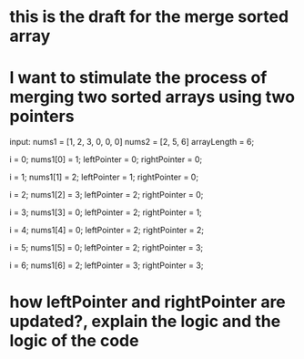# this is the draft for the merge sorted array
# I want to stimulate the process of merging two sorted arrays using two pointers


input: 
nums1 = [1, 2, 3, 0, 0, 0]
nums2 = [2, 5, 6]
arrayLength = 6;

i = 0;
nums1[0] = 1;
leftPointer = 0;
rightPointer = 0;

i = 1;
nums1[1] = 2;
leftPointer = 1;
rightPointer = 0;

i = 2;
nums1[2] = 3;
leftPointer = 2;
rightPointer = 0;

i = 3;
nums1[3] = 0;
leftPointer = 2;
rightPointer = 1;

i = 4;
nums1[4] = 0;
leftPointer = 2;
rightPointer = 2;  

i = 5;
nums1[5] = 0;
leftPointer = 2;
rightPointer = 3;

i = 6;
nums1[6] = 2;
leftPointer = 3;
rightPointer = 3;   

# how leftPointer and rightPointer are updated?, explain the logic and the logic of the code 
